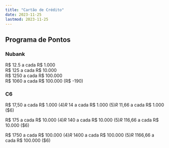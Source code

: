 ```yaml
---
title: "Cartão de Crédito"
date: 2023-11-25
lastmod: 2023-11-25
---
```

## Programa de Pontos
### Nubank  
R$ 12.5 a cada R$ 1.000  
R$ 125 a cada R$ 10.000  
R$ 1250 a cada R$ 100.000  
R$ 1060 a cada R$ 100.000 (R$ -190)

### C6  
R$ 17,50 a cada R$ 1.000 ($4)  
R$ 14 a cada R$ 1.000 ($5)  
R$ 11,66 a cada R$ 1.000 ($6)

R$ 175 a cada R$ 10.000 ($4)  
R$ 140 a cada R$ 10.000 ($5)  
R$ 116,66 a cada R$ 10.000 ($6)

R$ 1750 a cada R$ 100.000 ($4)  
R$ 1400 a cada R$ 100.000 ($5)  
R$ 1166,66 a cada R$ 100.000 ($6)